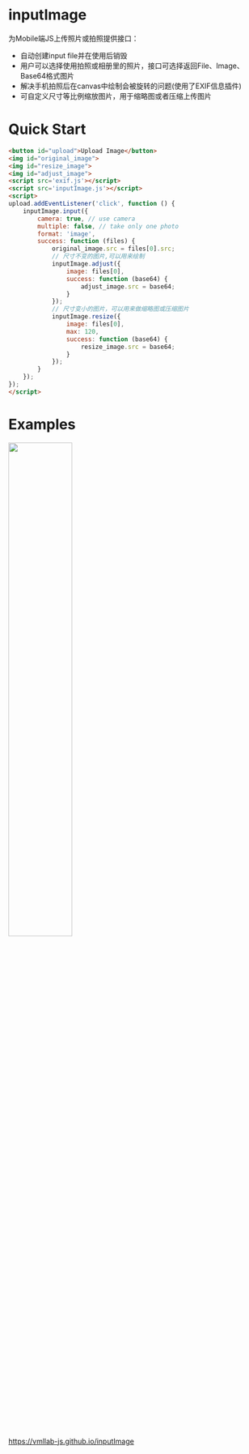 # inputImage
为Mobile端JS上传照片或拍照提供接口：
- 自动创建input file并在使用后销毁
- 用户可以选择使用拍照或相册里的照片，接口可选择返回File、Image、Base64格式图片
- 解决手机拍照后在canvas中绘制会被旋转的问题(使用了EXIF信息插件)
- 可自定义尺寸等比例缩放图片，用于缩略图或者压缩上传图片

# Quick Start
```html
<button id="upload">Upload Image</button>
<img id="original_image">
<img id="resize_image">
<img id="adjust_image">
<script src='exif.js'></script>
<script src='inputImage.js'></script>
<script>
upload.addEventListener('click', function () {
    inputImage.input({
        camera: true, // use camera
        multiple: false, // take only one photo
        format: 'image',
        success: function (files) {
            original_image.src = files[0].src;
            // 尺寸不变的图片,可以用来绘制
            inputImage.adjust({
                image: files[0],
                success: function (base64) {
                    adjust_image.src = base64;
                }
            });
            // 尺寸变小的图片，可以用来做缩略图或压缩图片
            inputImage.resize({
                image: files[0],
                max: 120,
                success: function (base64) {
                    resize_image.src = base64;
                }
            });
        }
    });
});
</script>
```

# Examples
<img src="https://vmllab-js.github.io/inputImage/imgs/qrcode.png" width="50%">

https://vmllab-js.github.io/inputImage